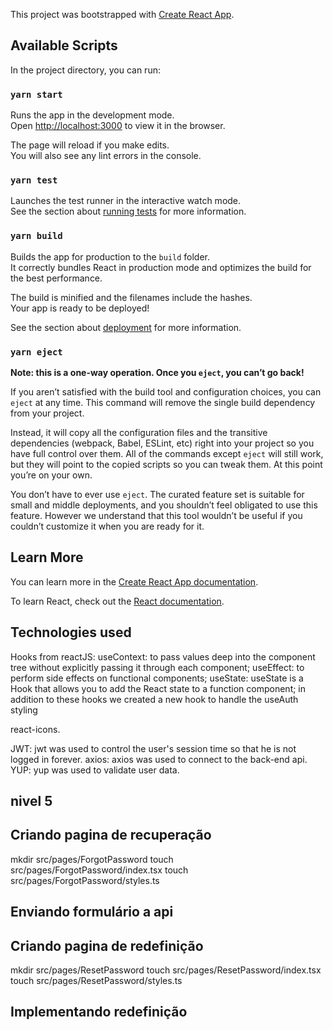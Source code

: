 This project was bootstrapped with [Create React App](https://github.com/facebook/create-react-app).

## Available Scripts

In the project directory, you can run:

### `yarn start`

Runs the app in the development mode.<br />
Open [http://localhost:3000](http://localhost:3000) to view it in the browser.

The page will reload if you make edits.<br />
You will also see any lint errors in the console.

### `yarn test`

Launches the test runner in the interactive watch mode.<br />
See the section about [running tests](https://facebook.github.io/create-react-app/docs/running-tests) for more information.

### `yarn build`

Builds the app for production to the `build` folder.<br />
It correctly bundles React in production mode and optimizes the build for the best performance.

The build is minified and the filenames include the hashes.<br />
Your app is ready to be deployed!

See the section about [deployment](https://facebook.github.io/create-react-app/docs/deployment) for more information.

### `yarn eject`

**Note: this is a one-way operation. Once you `eject`, you can’t go back!**

If you aren’t satisfied with the build tool and configuration choices, you can `eject` at any time. This command will remove the single build dependency from your project.

Instead, it will copy all the configuration files and the transitive dependencies (webpack, Babel, ESLint, etc) right into your project so you have full control over them. All of the commands except `eject` will still work, but they will point to the copied scripts so you can tweak them. At this point you’re on your own.

You don’t have to ever use `eject`. The curated feature set is suitable for small and middle deployments, and you shouldn’t feel obligated to use this feature. However we understand that this tool wouldn’t be useful if you couldn’t customize it when you are ready for it.

## Learn More

You can learn more in the [Create React App documentation](https://facebook.github.io/create-react-app/docs/getting-started).

To learn React, check out the [React documentation](https://reactjs.org/).


## Technologies used

Hooks from reactJS:
  useContext: to pass values deep into the component tree without explicitly passing it through each component;
  useEffect: to perform side effects on functional components;
  useState: useState is a Hook that allows you to add the React state to a function component;
  in addition to these hooks we created a new hook to handle the useAuth styling

react-icons.

JWT: jwt was used to control the user's session time so that he is not logged in forever.
axios: axios was used to connect to the back-end api.
YUP: yup was used to validate user data.


## nivel 5

## Criando pagina de recuperação

mkdir src/pages/ForgotPassword
touch src/pages/ForgotPassword/index.tsx
touch src/pages/ForgotPassword/styles.ts

## Enviando formulário a api

## Criando pagina de redefinição

mkdir src/pages/ResetPassword
touch src/pages/ResetPassword/index.tsx
touch src/pages/ResetPassword/styles.ts

## Implementando redefinição

